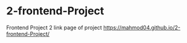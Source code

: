 # 2-frontend-Project
Frontend Project 2
link page of project
https://mahmod04.github.io/2-frontend-Project/
